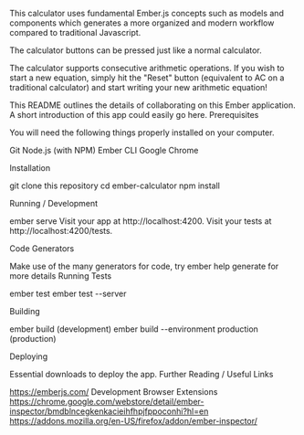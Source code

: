 This calculator uses fundamental Ember.js concepts such as models and components which generates a more organized and modern workflow compared to traditional Javascript.

The calculator buttons can be pressed just like a normal calculator.

The calculator supports consecutive arithmetic operations. If you wish to start a new equation, simply hit the "Reset" button (equivalent to AC on a traditional calculator) and start writing your new arithmetic equation!

This README outlines the details of collaborating on this Ember application. A short introduction of this app could easily go here. Prerequisites

You will need the following things properly installed on your computer.

Git
Node.js (with NPM)
Ember CLI
Google Chrome

Installation

git clone <repository-url> this repository
cd ember-calculator
npm install

Running / Development

ember serve
Visit your app at http://localhost:4200.
Visit your tests at http://localhost:4200/tests.

Code Generators

Make use of the many generators for code, try ember help generate for more details Running Tests

ember test
ember test --server

Building

ember build (development)
ember build --environment production (production)

Deploying

Essential downloads to deploy the app. Further Reading / Useful Links

https://emberjs.com/
Development Browser Extensions
    https://chrome.google.com/webstore/detail/ember-inspector/bmdblncegkenkacieihfhpjfppoconhi?hl=en
    https://addons.mozilla.org/en-US/firefox/addon/ember-inspector/

